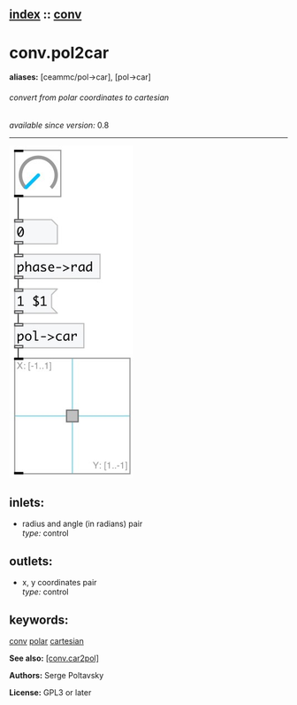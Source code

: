 [index](index.html) :: [conv](category_conv.html)
---

# conv.pol2car
**aliases:** [ceammc/pol-&gt;car], [pol-&gt;car]


###### convert from polar coordinates to cartesian

*available since version:* 0.8

---




[![example](../examples/img/conv.pol2car.jpg)](../examples/pd/conv.pol2car.pd)









## inlets:

* radius and angle (in radians) pair<br>
_type:_ control



## outlets:

* x, y coordinates pair<br>
_type:_ control



## keywords:

[conv](keywords/conv.html)
[polar](keywords/polar.html)
[cartesian](keywords/cartesian.html)



**See also:**
[\[conv.car2pol\]](conv.car2pol.html)




**Authors:** Serge Poltavsky




**License:** GPL3 or later





